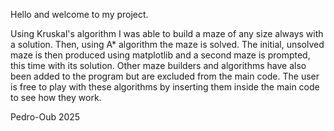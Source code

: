 Hello and welcome to my project.

Using Kruskal's algorithm I was able to build a maze of any size always with a solution. 
Then, using A* algorithm the maze is solved.
The initial, unsolved maze is then produced using matplotlib and a second maze is prompted, this time with its solution.
Other maze builders and algorithms have also been added to the program but are excluded from the main code.
The user is free to play with these algorithms by inserting them inside the main code to see how they work.

Pedro-Oub 2025
